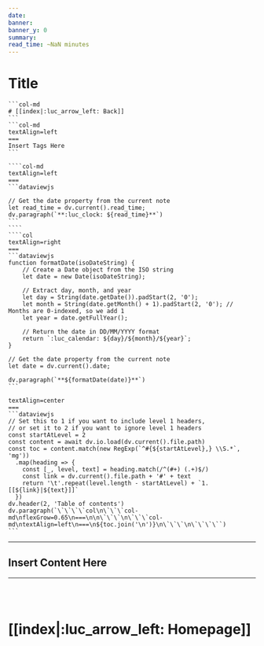 ```yaml
---
date: 
banner: 
banner_y: 0
summary: 
read_time: ~NaN minutes
---
```



# Title
````col
```col-md
# [[index|:luc_arrow_left: Back]]
```
```col-md
textAlign=left
===
Insert Tags Here
```
````

`````col
````col-md
textAlign=left
===
```dataviewjs

// Get the date property from the current note
let read_time = dv.current().read_time;
dv.paragraph(`**:luc_clock: ${read_time}**`)
```
````
````col
textAlign=right
===
```dataviewjs
function formatDate(isoDateString) {
    // Create a Date object from the ISO string
    let date = new Date(isoDateString);
    
    // Extract day, month, and year
    let day = String(date.getDate()).padStart(2, '0');
    let month = String(date.getMonth() + 1).padStart(2, '0'); // Months are 0-indexed, so we add 1
    let year = date.getFullYear();
    
    // Return the date in DD/MM/YYYY format
    return `:luc_calendar: ${day}/${month}/${year}`;
}

// Get the date property from the current note
let date = dv.current().date;

dv.paragraph(`**${formatDate(date)}**`)
```
`````


````col
textAlign=center
===
```dataviewjs
// Set this to 1 if you want to include level 1 headers,
// or set it to 2 if you want to ignore level 1 headers
const startAtLevel = 2
const content = await dv.io.load(dv.current().file.path)
const toc = content.match(new RegExp(`^#{${startAtLevel},} \\S.*`, 'mg'))
  .map(heading => {
    const [_, level, text] = heading.match(/^(#+) (.+)$/)
    const link = dv.current().file.path + '#' + text
    return '\t'.repeat(level.length - startAtLevel) + `1. [[${link}|${text}]]`
  })
dv.header(2, 'Table of contents')
dv.paragraph(`\`\`\`\`col\n\`\`\`col-md\nflexGrow=0.65\n===\n\n\`\`\`\n\`\`\`col-md\ntextAlign=left\n===\n${toc.join('\n')}\n\`\`\`\n\`\`\`\``)
```
````
****
## Insert Content Here
****
<br></br>
# [[index|:luc_arrow_left: Homepage]]